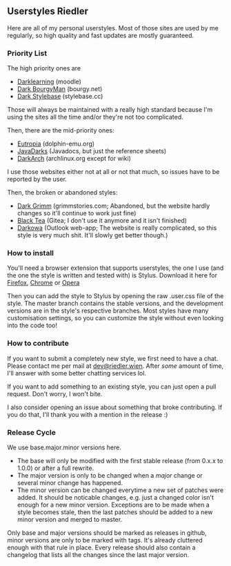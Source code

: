 ## Userstyles Riedler

Here are all of my personal userstyles. Most of those sites are used by me regularly, so high quality and fast updates are mostly guaranteed.

### Priority List

The high priority ones are

- [Darklearning](https://raw.githubusercontent.com/RiedleroD/userstyles-riedler/master/Darklearning.user.css) (moodle)
- [Dark BourgyMan](https://raw.githubusercontent.com/RiedleroD/userstyles-riedler/master/bourgy.user.css) (bourgy.net)
- [Dark Stylebase](https://raw.githubusercontent.com/RiedleroD/userstyles-riedler/master/dark%20stylebase.user.css) (stylebase.cc)

Those will always be maintained with a really high standard because I'm using the sites all the time and/or they're not too complicated.

Then, there are the mid-priority ones:

- [Eutropia](https://raw.githubusercontent.com/RiedleroD/userstyles-riedler/master/eutropia.user.css) (dolphin-emu.org)
- [JavaDarks](https://raw.githubusercontent.com/RiedleroD/userstyles-riedler/master/javadarks.user.css) (Javadocs, but just the reference sheets)
- [DarkArch](https://raw.githubusercontent.com/RiedleroD/userstyles-riedler/master/darkarch.user.css) (archlinux.org except for wiki)

I use those websites either not at all or not that much, so issues have to be reported by the user.

Then, the broken or abandoned styles:

- [Dark Grimm](https://raw.githubusercontent.com/RiedleroD/userstyles-riedler/master/dark%20grimm.user.css) (grimmstories.com; Abandoned, but the website hardly changes so it'll continue to work just fine)
- [Black Tea](https://raw.githubusercontent.com/RiedleroD/userstyles-riedler/master/Black%20tea.user.css) (Gitea; I don't use it anymore and it isn't finished)
- [Darkowa](https://raw.githubusercontent.com/RiedleroD/userstyles-riedler/master/darkowa.user.css) (Outlook web-app; The website is really complicated, so this style is very much shit. It'll slowly get better though.)

### How to install

You'll need a browser extension that supports userstyles, the one I use (and the one the style is written and tested with) is Stylus. Download it here for [Firefox](https://addons.mozilla.org/en-US/firefox/addon/styl-us/), [Chrome](https://chrome.google.com/webstore/detail/stylus/clngdbkpkpeebahjckkjfobafhncgmne) or [Opera](https://addons.opera.com/en/extensions/details/stylus/)

Then you can add the style to Stylus by opening the raw .user.css file of the style. The master branch contains the stable versions, and the development versions are in the style's respective branches.
Most styles have many customisation settings, so you can customize the style without even looking into the code too!

### How to contribute

If you want to submit a completely new style, we first need to have a chat. Please contact me per mail at [dev@riedler.wien](mailto:dev@riedler.wien). After _some_ amount of time, I'll answer with some better chatting services lol.

If you want to add something to an existing style, you can just open a pull request. Don't worry, I won't bite.

I also consider opening an issue about something that broke contributing. If you do that, I'll thank you with a mention in the release :)

### Release Cycle

We use base.major.minor versions here.
- The base will only be modified with the first stable release (from 0.x.x to 1.0.0) or after a full rewrite.
- The major version is only to be changed when a *major* change or several minor change has happened.
- The minor version can be changed everytime a new set of patches were added. It should be noticable changes, e.g. just a changed color isn't enough for a new minor version.
  Exceptions are to be made when a style becomes stale, then the last patches should be added to a new minor version and merged to master.

Only base and major versions should be marked as releases in github, minor versions are only to be marked with tags. It's already cluttered enough with that rule in place.
Every release should also contain a changelog that lists all the changes since the last major version.
